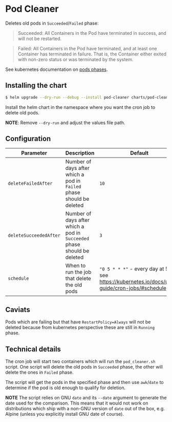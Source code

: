 # Pod Cleaner

Deletes old pods in `Succeeded`/`Failed` phase:

> Succeeded: All Containers in the Pod have terminated in success, and will not be restarted.

> Failed: All Containers in the Pod have terminated, and at least one Container has terminated in failure. That is, the Container either exited with non-zero status or was terminated by the system.

See kubernetes documentation on [pods phases](https://kubernetes.io/docs/concepts/workloads/pods/pod-lifecycle/#pod-phase).


## Installing the chart

```bash
$ helm upgrade --dry-run --debug --install pod-cleaner charts/pod-cleaner --namespace airflow
```

Install the helm chart in the namespace where you want the cron job
to delete old pods.

**NOTE**: Remove `--dry-run` and adjust the values file path.


## Configuration

| Parameter | Description | Default |
| --------- | ----------- | ------- |
| `deleteFailedAfter` | Number of days after which a pod in `Failed` phase should be deleted | `10` |
| `deleteSucceededAfter` | Number of days after which a pod in `Succeeded` phase should be deleted | `3` |
| `schedule` | When to run the job that delete the old pods | `"0 5 * * *"` - every day at 5am, see https://kubernetes.io/docs/user-guide/cron-jobs/#schedule |


## Caviats
Pods which are failing but that have `RestartPolicy=Always` will not be
deleted because from kubernetes perspective these are still in `Running`
phase.


## Technical details
The cron job will start two containers which will run the `pod_cleaner.sh`
script. One script will delete the old pods in `Succeeded` phase, the other
will delete the ones in `Failed` phase.

The script will get the pods in the specified phase and then use `awk`/`date`
to determine if the pod is old enough to qualify for deletion.

**NOTE** The script relies on GNU `date` and its `--date` argument to generate
the date used for the comparison. This means that it would not work on
distributions which ship with a non-GNU version of `date` out of the box,
e.g. Alpine (unless you explicitly install GNU date of course).
